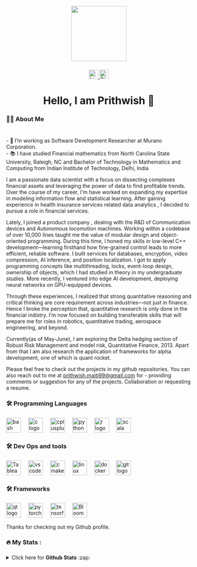 <div align="center">
  <img height="150" src="https://media.giphy.com/media/M9gbBd9nbDrOTu1Mqx/giphy.gif"  />
</div>

###

<div align="center">
  <a href="https://www.linkedin.com/in/prithwish-maiti/" target="_blank">
    <img
      src="https://img.shields.io/static/v1?message=LinkedIn&logo=linkedin&label=&color=0077B5&logoColor=white&labelColor=&style=for-the-badge"
      height="25"
      alt="LinkedIn logo"
    />
  </a>
  <a href="https://discord.com/users/799513886998134806" target="_blank">
    <img
      src="https://img.shields.io/static/v1?message=Discord&logo=discord&label=&color=7289DA&logoColor=white&style=for-the-badge"
      height="25"
      alt="Discord badge"
    />
  </a>
</div>

###

<h1 align="center">Hello, I am Prithwish 👋</h1>

###

<h3 align="left">👩‍💻  About Me</h3>

###

<p align="left"><br>- 🔭 I’m working as Software Development Researcher at Murano Corporation.<br>- 📚 I have studied Financial mathematics from North Carolina State University, Raleigh, NC
and Bachelor of Technology in Mathematics and Computing from Indian Institute of Technology, Delhi, India
</p>

<p align="left">
I am a passionate data scientist with a focus on dissecting complexes financial assets and leveraging the power of data to find profitable trends. Over the course of my career, I'm have worked on expanding my expertise in modeling information flow and statistical learning. After gaining experience in health insurance services related data analytics , I decided to pursue a role in financial services.
</p>

<p align="left">
Lately, I joined a product company , dealing with the R&D of Communication devices and Autonomous locomotion machines.  Working within a codebase of over 10,000 lines taught me the value of modular design and object-oriented programming. During this time, I honed my skills in low-level C++ development—learning firsthand how fine-grained control leads to more efficient, reliable software. I built services for databases, encryption, video compression, AI inference, and position localization. I got to apply programming concepts like multithreading, locks, event-loop design, ownership of objects, which I had studied in theory in my undergraduate studies. More recently, I ventured into edge AI development, deploying neural networks on GPU-equipped devices. 
</p>

<p align="left">
  Through these experiences, I realized that strong quantitative reasoning and critical thinking are core requirement across industries—not just in finance. Hence I broke the perception that, quantitative research is only done in the financial indistry. I’m now focused on building transferable skills that will prepare me for roles in robotics, quantitative trading, aerospace engineering, and beyond.
</p>

<p align="left"> 
  Currently(as of May-June), I am exploring the Delta hedging section of Robust Risk Management and model risk, Quantitative Finance, 2013. Apart from that I am also research the application of frameworks for alpha development, one of which is quant rocket.
</p>

<p align="left"> 
  Please feel free to check out the projects in my github repositories. You can also reach out to me at 
  <a href="mailto:prithwish.maiti99@gmail.com">prithwish.maiti99@gmail.com</a> for -
providing comments or suggestion for any of the projects.
Collaboration or requesting a resume.
</p>

###

<h3 align="left">🛠 Programming Languages </h3>

###

<div align="left">
  <img src="https://skillicons.dev/icons?i=bash" height="40" alt="bash logo"  />
  <img width="12" />
  <img src="https://skillicons.dev/icons?i=c" height="40" alt="c logo"  />
  <img width="12" />
  <img src="https://skillicons.dev/icons?i=cpp" height="40" alt="cplusplus logo"  />
  <img width="12" />
  <img src="https://skillicons.dev/icons?i=py" height="40" alt="python logo"  />
  <img width="12" />
  <img src="https://skillicons.dev/icons?i=r" height="40" alt="r logo"  />
  <img width="12" />
  <img src="https://skillicons.dev/icons?i=scala" height="40" alt="scala logo"  />
</div>

###

<h3 align="left">🛠 Dev Ops and tools</h3>

###

<div align="left">
  <img src="https://cdn.jsdelivr.net/npm/simple-icons@v8/icons/tableau.svg" alt="Tableau" width="40" height="40" />
  <img width="12" />
  <img src="https://skillicons.dev/icons?i=vscode" height="40" alt="vscode logo"  />
  <img width="12" />
  <img src="https://skillicons.dev/icons?i=cmake" height="40" alt="cmake logo"  />
  <img width="12" />
  <img src="https://skillicons.dev/icons?i=linux" height="40" alt="linux logo"  />
  <img width="12" />
  <img src="https://cdn.jsdelivr.net/gh/devicons/devicon/icons/docker/docker-plain-wordmark.svg" height="40" alt="docker logo"  />
  <img width="12" />
   <img src="https://skillicons.dev/icons?i=git" height="40" alt="git logo"  />
  <img width="12" />
</div>

###

<h3 align="left">🛠 Frameworks</h3>

###

<div align="left">
  <img src="https://skillicons.dev/icons?i=qt" height="40" alt="qt logo"  />
  <img width="12" />
  <img src="https://skillicons.dev/icons?i=pytorch" height="40" alt="pytorch logo"  />
  <img width="12" />
  <img src="https://skillicons.dev/icons?i=tensorflow" height="40" alt="tensorflow logo"  />
  <img width="12" />
  <img src="https://cdn.jsdelivr.net/npm/simple-icons@14.12.3/icons/bloomberg.svg" height="40"  alt="Bloomberg" />
</div>

Thanks for checking out my Github profile.

###

<h3 align="left">🔥   My Stats :</h3>

###

<details>
  <summary>Click here for <b>Github Stats</b>  :zap:</summary>
<p>&nbsp;<img align="center" src="https://github-readme-stats.vercel.app/api?username=PrithwiShM&show_icons=true&theme=default&locale=en" alt="PrithwiShM" /></p>

<p><img align="center" src="https://github-readme-streak-stats.herokuapp.com/?user=PrithwiShM&" alt="PrithwiShM" /></p>
</details>

